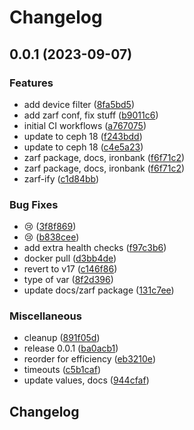 # Changelog

## 0.0.1 (2023-09-07)


### Features

* add device filter ([8fa5bd5](https://github.com/defenseunicorns/uds-package-rook-ceph/commit/8fa5bd5db1c0b0e9bd0d034f0a94cca832609835))
* add zarf conf, fix stuff ([b9011c6](https://github.com/defenseunicorns/uds-package-rook-ceph/commit/b9011c6e00e88728ad981239047fe89e243c4ea5))
* initial CI workflows ([a767075](https://github.com/defenseunicorns/uds-package-rook-ceph/commit/a7670754dfcd981e229f629a4eb0e7d94d6786ef))
* update to ceph 18 ([f243bdd](https://github.com/defenseunicorns/uds-package-rook-ceph/commit/f243bdd40a5b3202205ebd39e19c2968c9669523))
* update to ceph 18 ([c4e5a23](https://github.com/defenseunicorns/uds-package-rook-ceph/commit/c4e5a23e677e24d26aaddfb597aba76a5d095ce1))
* zarf package, docs, ironbank ([f6f71c2](https://github.com/defenseunicorns/uds-package-rook-ceph/commit/f6f71c2e5e54dc74a96d245860649e90b123fc32))
* zarf package, docs, ironbank ([f6f71c2](https://github.com/defenseunicorns/uds-package-rook-ceph/commit/f6f71c2e5e54dc74a96d245860649e90b123fc32))
* zarf-ify ([c1d84bb](https://github.com/defenseunicorns/uds-package-rook-ceph/commit/c1d84bb6500161f74427a1f2fc9d58b525eb3815))


### Bug Fixes

* :cry: ([3f8f869](https://github.com/defenseunicorns/uds-package-rook-ceph/commit/3f8f8698b103b217cea6d183dee02d881b007b29))
* :cry: ([b838cee](https://github.com/defenseunicorns/uds-package-rook-ceph/commit/b838cee275795a778a564a7936232411735e7a11))
* add extra health checks ([f97c3b6](https://github.com/defenseunicorns/uds-package-rook-ceph/commit/f97c3b683eb88c83a3705eb7615e8d2f9c17f2a8))
* docker pull ([d3bb4de](https://github.com/defenseunicorns/uds-package-rook-ceph/commit/d3bb4de0d11981461e9d3dc12c2d6eea6f7ca40e))
* revert to v17 ([c146f86](https://github.com/defenseunicorns/uds-package-rook-ceph/commit/c146f867bb3eee2d74e24500d0e6719aa3155c4d))
* type of var ([8f2d396](https://github.com/defenseunicorns/uds-package-rook-ceph/commit/8f2d39682f70a6b694724817d8fc3f4722579b20))
* update docs/zarf package ([131c7ee](https://github.com/defenseunicorns/uds-package-rook-ceph/commit/131c7ee1c8d14120b3e3c6a68bbab41475a79764))


### Miscellaneous

* cleanup ([891f05d](https://github.com/defenseunicorns/uds-package-rook-ceph/commit/891f05d32c146a47347d55a70d992228b2946e06))
* release 0.0.1 ([ba0acb1](https://github.com/defenseunicorns/uds-package-rook-ceph/commit/ba0acb15b267e63ba3de657f6efbb22420b7fb19))
* reorder for efficiency ([eb3210e](https://github.com/defenseunicorns/uds-package-rook-ceph/commit/eb3210e69673e118f052d278fc601a9e687fb5b2))
* timeouts ([c5b1caf](https://github.com/defenseunicorns/uds-package-rook-ceph/commit/c5b1caf1a18c728a024a1dec0d6ae5f95821a866))
* update values, docs ([944cfaf](https://github.com/defenseunicorns/uds-package-rook-ceph/commit/944cfaf05cbf088f974e3fb48789a8d6958f0054))

## Changelog
